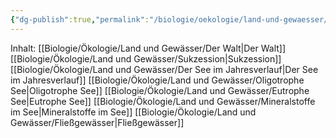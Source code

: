 ```yaml
---
{"dg-publish":true,"permalink":"/biologie/oekologie/land-und-gewaesser/land-und-gewaesser/"}
---
```



Inhalt:
[[Biologie/Ökologie/Land und Gewässer/Der Walt\|Der Walt]]
[[Biologie/Ökologie/Land und Gewässer/Sukzession\|Sukzession]]
[[Biologie/Ökologie/Land und Gewässer/Der See im Jahresverlauf\|Der See im Jahresverlauf]]
[[Biologie/Ökologie/Land und Gewässer/Oligotrophe See\|Oligotrophe See]]
[[Biologie/Ökologie/Land und Gewässer/Eutrophe See\|Eutrophe See]]
[[Biologie/Ökologie/Land und Gewässer/Mineralstoffe im See\|Mineralstoffe im See]]
[[Biologie/Ökologie/Land und Gewässer/Fließgewässer\|Fließgewässer]]
